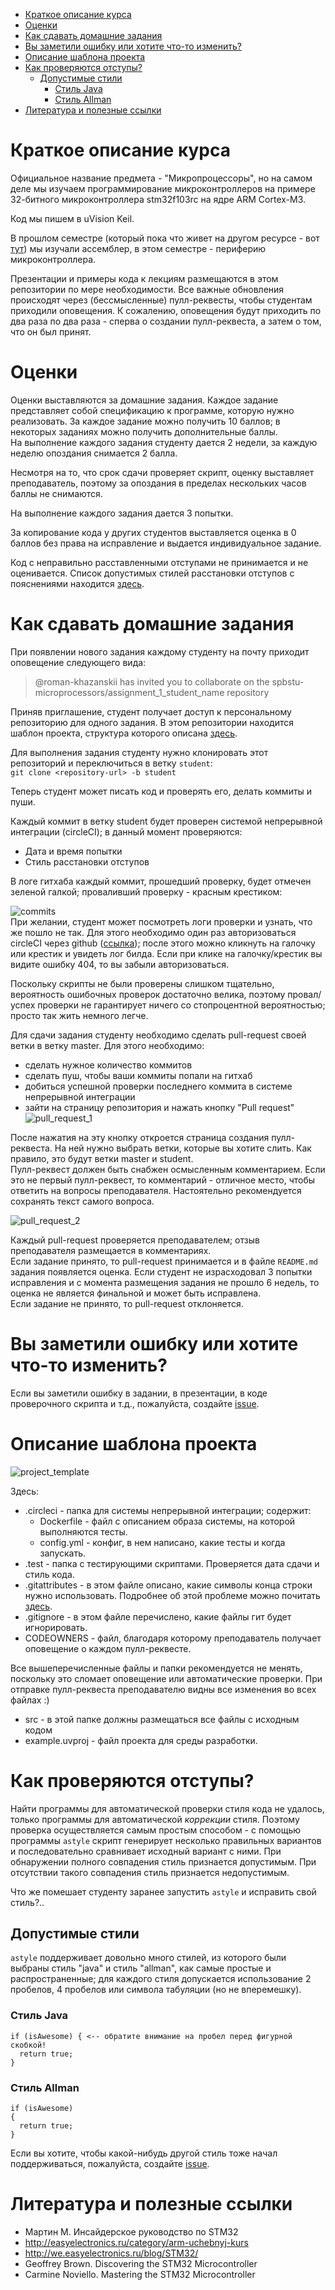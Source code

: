 
- [Краткое описание курса](#brief)
- [Оценки](#grading)
- [Как сдавать домашние задания](#assignments)
- [Вы заметили ошибку или хотите что-то изменить?](#error-reporting)
- [Описание шаблона проекта](#project-template-description)
- [Как проверяются отступы?](#indentation-check)
  - [Допустимые стили](#possible-styles)
    - [Стиль Java](#java-style)
    - [Стиль Allman](#allman-style)
- [Литература и полезные ссылки](#literature)


<a name="brief"><h1>Краткое описание курса</h1></a>

Официальное название предмета - "Микропроцессоры", но на самом деле мы изучаем программирование микроконтроллеров на примере 32-битного микроконтроллера stm32f103rc на ядре ARM Cortex-M3. 

Код мы пишем в uVision Keil.

В прошлом семестре (который пока что живет на другом ресурсе - вот [тут](http://dl.avalon.ru/course/view.php?id=315)) мы изучали ассемблер, в этом семестре - периферию микроконтроллера.

Презентации и примеры кода к лекциям размещаются в этом репозитории по мере необходимости. Все важные обновления происходят через (бессмысленные) пулл-реквесты, чтобы студентам приходили оповещения. К сожалению, оповещения будут приходить по два раза по два раза - сперва о создании пулл-реквеста, а затем о том, что он был принят.

<a name="grading"><h1>Оценки</h1></a>

Оценки выставляются за домашние задания. Каждое задание представляет собой спецификацию к программе, которую нужно реализовать. За каждое задание можно получить 10 баллов; в некоторых заданиях можно получить дополнительные баллы.  
На выполнение каждого задания студенту дается 2 недели, за каждую неделю опоздания снимается 2 балла.  

Несмотря на то, что срок сдачи проверяет скрипт, оценку выставляет преподаватель, поэтому за опоздания в пределах нескольких часов баллы не снимаются.

На выполнение каждого задания дается 3 попытки.

За копирование кода у других студентов выставляется оценка в 0 баллов без права на исправление и выдается индивидуальное задание.

Код с неправильно расставленными отступами не принимается и не оценивается. Список допустимых стилей расстановки отступов с пояснениями находится [здесь](#possible-styles).

<a name="assignments"><h1>Как сдавать домашние задания</h1></a>

При появлении нового задания каждому студенту на почту приходит оповещение следующего вида:
> @roman-khazanskii has invited you to collaborate on the spbstu-microprocessors/assignment_1_student_name repository

Приняв приглашение, студент получает доступ к персональному репозиторию для одного задания. В этом репозитории находится шаблон проекта, структура которого описана [здесь](#project-template-description).

Для выполнения задания студенту нужно клонировать этот репозиторий и переключиться в ветку `student`:  
`git clone <repository-url> -b student`

Теперь студент может писать код и проверять его, делать коммиты и пуши.


Каждый коммит в ветку student будет проверен системой непрерывной интеграции (circleCI); в данный момент проверяются:  
* Дата и время попытки
* Стиль расстановки отступов

В логе гитхаба каждый коммит, прошедший проверку, будет отмечен зеленой галкой; проваливший проверку - красным крестиком:  

![commits](.images/commits.png)  
При желании, студент может посмотреть логи проверки и узнать, что же пошло не так. Для этого необходимо один раз авторизоваться circleCI через github ([ссылка](https://circleci.com/login)); после этого можно кликнуть на галочку или крестик и увидеть лог билда. Если при клике на галочку/крестик вы видите ошибку 404, то вы забыли авторизоваться.

Поскольку скрипты не были проверены слишком тщательно, вероятность ошибочных проверок достаточно велика, поэтому провал/успех проверки не гарантирует ничего со стопроцентной вероятностью; просто так жить немного легче.

Для сдачи задания студенту необходимо сделать pull-request своей ветки в ветку master. Для этого необходимо:
* сделать нужное количество коммитов
* сделать пуш, чтобы ваши коммиты попали на гитхаб
* добиться успешной проверки последнего коммита в системе непрерывной интеграции
* зайти на страницу репозитория и нажать кнопку "Pull request"
![pull_request_1](.images/pull_request_1.png)  

После нажатия на эту кнопку откроется страница создания пулл-реквеста. На ней нужно выбрать ветки, которые вы хотите слить. Как правило, это будут ветки master и student.  
Пулл-реквест должен быть снабжен осмысленным комментарием. Если это не первый пулл-реквест, то комментарий - отличное место, чтобы ответить на вопросы преподавателя. Настоятельно рекомендуется сохранять текст самого вопроса.

![pull_request_2](.images/pull_request_2.png)  


Каждый pull-request проверяется преподавателем; отзыв преподавателя размещается в комментариях.  
Если задание принято, то pull-request принимается и в файле `README.md` задания появляется оценка. Если студент не израсходовал 3 попытки исправления и с момента размещения задания не прошло 6 недель, то оценка не является финальной и может быть исправлена.  
Если задание не принято, то pull-request отклоняется.

<a name="error-reporting"><h1>Вы заметили ошибку или хотите что-то изменить?</h1></a>

Если вы заметили ошибку в задании, в презентации, в коде проверочного скрипта и т.д., пожалуйста, создайте [issue](https://github.com/spbstu-microprocessors/lectures/issues).


<a name="project-template-description"><h1>Описание шаблона проекта</h1></a>

![project_template](.images/project_template.png)

Здесь:
* .circleci - папка для системы непрерывной интеграции; содержит:
    *  Dockerfile - файл с описанием образа системы, на которой выполняются тесты.
    *  config.yml - конфиг, в нем написано, какие тесты и когда запускать.
*  .test - папка с тестирующими скриптами. Проверяется дата сдачи и стиль кода.
*  .gitattributes - в этом файле описано, какие символы конца строки нужно использовать. Подробнее об этой проблеме можно почитать [здесь](http://adaptivepatchwork.com/2012/03/01/mind-the-end-of-your-line/).
*  .gitignore - в этом файле перечислено, какие файлы гит будет игнорировать.
*  CODEOWNERS - файл, благодаря которому преподаватель получает оповещение о каждом пулл-реквесте.

Все вышеперечисленные файлы и папки рекомендуется не менять, поскольку это сломает оповещение или автоматические проверки. При отправке пулл-реквеста преподавателю видны все изменения во всех файлах :)

*  src - в этой папке должны размещаться все файлы с исходным кодом
*  example.uvproj - файл проекта для среды разработки.

<a name="indentation-check"><h1>Как проверяются отступы?</h1></a>

Найти программы для автоматической проверки стиля кода не удалось, только программы для автоматической *коррекции* стиля. Поэтому проверка осуществляется самым простым способом - с помощью программы `astyle` скрипт генерирует несколько правильных вариантов и последовательно сравнивает исходный вариант с ними.
При обнаружении полного совпадения стиль признается допустимым.
При отсутствии такого совпадения стиль признается недопустимым.

Что же помешает студенту заранее запустить `astyle` и исправить свой стиль?..

<a name="possible-styles"><h2>Допустимые стили</h2></a>

`astyle` поддерживает довольно много стилей, из которого были выбраны стиль "java" и стиль "allman", как самые простые и распространенные; для каждого стиля допускается использование 2 пробелов, 4 пробелов или символа табуляции (но не вперемешку).

<a name="java-style"><h3>Стиль Java</h3></a>
```
if (isAwesome) { <-- обратите внимание на пробел перед фигурной скобкой!
  return true;
}
```

<a name="allman-style"><h3>Стиль Allman</h3></a>
```
if (isAwesome)
{
  return true;
}
```

Если вы хотите, чтобы какой-нибудь другой стиль тоже начал поддерживаться, пожалуйста, создайте [issue](https://github.com/spbstu-microprocessors/lectures/issues).


<a name="literature"><h1>Литература и полезные ссылки</h1></a>

* Мартин М. Инсайдерское руководство по STM32
* http://easyelectronics.ru/category/arm-uchebnyj-kurs
* http://we.easyelectronics.ru/blog/STM32/
* Geoffrey Brown. Discovering the STM32 Microcontroller
* Carmine Noviello. Mastering the STM32 Microcontroller

